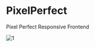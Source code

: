 # PixelPerfect
Pixel Perfect Responsive Frontend

![1](https://cloud.githubusercontent.com/assets/24875416/22464542/0da5b822-e7c0-11e6-964e-e7bf16f8af30.png)
